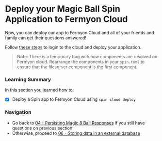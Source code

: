 # Deploy your Magic Ball Spin Application to Fermyon Cloud

Now, you can deploy our app to Fermyon Cloud and all of your friends and family can get their questions answered!

Follow [these steps](https://developer.fermyon.com/cloud/deploy) to login to the cloud and deploy your application.

> Note: There is a temporary bug with how components are resolved on Fermyon cloud. Rearrange the components in your `spin.toml` to ensure that the fileserver component is the first component.

### Learning Summary

In this section you learned how to:

- [x] Deploy a Spin app to Fermyon Cloud using `spin cloud deploy` 

### Navigation

- Go back to [04 - Persisting Magic 8 Ball Responses](04-spin-kv.md) if you still have questions on previous section
- Otherwise, proceed to [06 - Storing data in an external database](06-external-db.md)